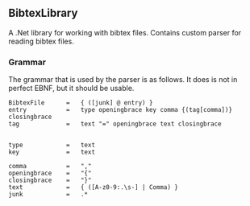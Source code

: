 ## BibtexLibrary
A .Net library for working with bibtex files. Contains custom parser for reading bibtex files.

### Grammar

The grammar that is used by the parser is as follows. It does is not in perfect EBNF, but it should be usable.

```
BibtexFile 		= 	{ ([junk] @ entry) }
entry 			=	type openingbrace key comma {(tag[comma])} closingbrace 
tag				= 	text "=" openingbrace text closingbrace


type			=	text
key				= 	text

comma 			=	","
openingbrace	=	"{"
closingbrace	=	"}"
text			= 	{ ([A-z0-9:.\s-] | Comma) }
junk			=   .*
```

